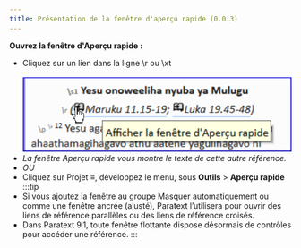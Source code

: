 ```yaml
---
title: Présentation de la fenêtre d'aperçu rapide (0.0.3)
---
```


**Ouvrez la fenêtre d'Aperçu rapide :**

-   Cliquez sur un lien dans la ligne \\r ou \\xt  
    ![](../../media/deb7d742cc203afb1c7eb3b187e7d933.png)
   -  *La fenêtre Aperçu rapide vous montre le texte de cette autre référence.*
   -  *OU*
-   Cliquez sur Projet **≡**, développez le menu, sous **Outils** \> **Aperçu rapide**
:::tip
-  Si vous ajoutez la fenêtre au groupe Masquer automatiquement ou comme une fenêtre ancrée (ajusté), Paratext l’utilisera pour ouvrir des liens de référence parallèles ou des liens de référence croisés.
-  Dans Paratext 9.1, toute fenêtre flottante dispose désormais de contrôles pour accéder une référence.
:::
